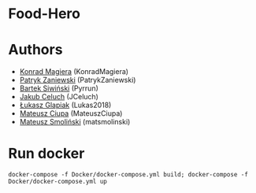 # Food-Hero

# Authors
* [Konrad Magiera](https://github.com/KonradMagiera) (KonradMagiera)
* [Patryk Zaniewski](https://github.com/PatrykZaniewski) (PatrykZaniewski)
* [Bartek Siwiński](https://github.com/Pyrrun) (Pyrrun)
* [Jakub Celuch](https://github.com/JCeluch) (JCeluch)
* [Łukasz Glapiak](https://github.com/Lukas2018) (Lukas2018)
* [Mateusz Ciupa](https://github.com/MateuszCiupa) (MateuszCiupa)
* [Mateusz Smoliński](https://github.com/matsmolinski) (matsmolinski)

# Run docker
`docker-compose -f Docker/docker-compose.yml build; docker-compose -f Docker/docker-compose.yml up` 
